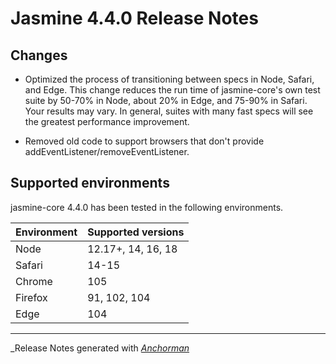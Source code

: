 # Jasmine 4.4.0 Release Notes

## Changes

* Optimized the process of transitioning between specs in Node, Safari, and
  Edge. This change reduces the run time of jasmine-core's own test suite by
  50-70% in Node, about 20% in Edge, and 75-90% in Safari. Your results may
  vary. In general, suites with many fast specs will see the greatest
  performance improvement.

* Removed old code to support browsers that don't provide 
  addEventListener/removeEventListener.

## Supported environments

jasmine-core 4.4.0 has been tested in the following environments.

| Environment       | Supported versions |
|-------------------|--------------------|
| Node              | 12.17+, 14, 16, 18 |
| Safari            | 14-15              |
| Chrome            | 105                |
| Firefox           | 91, 102, 104       |
| Edge              | 104                |

------

_Release Notes generated with _[Anchorman](http://github.com/infews/anchorman)_
